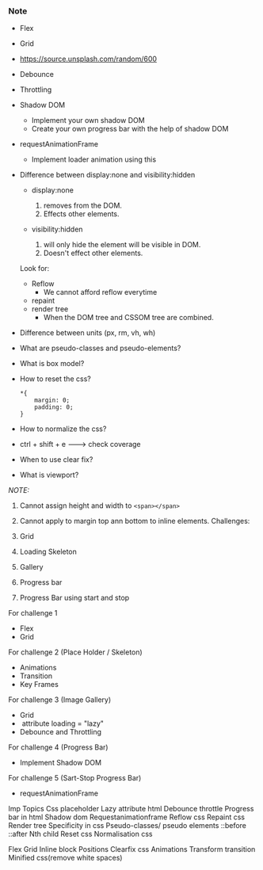 ### Note

-   Flex
-   Grid
-   https://source.unsplash.com/random/600
-   Debounce
-   Throttling
-   Shadow DOM
    -   Implement your own shadow DOM
    -   Create your own progress bar with the help of shadow DOM
-   requestAnimationFrame

    -   Implement loader animation using this

-   Difference between display:none and visibility:hidden

    -   display:none

        1. removes from the DOM.
        2. Effects other elements.

    -   visibility:hidden

        1. will only hide the element will be visible in DOM.
        2. Doesn't effect other elements.

    Look for:

    -   Reflow
        -   We cannot afford reflow everytime
    -   repaint
    -   render tree
        -   When the DOM tree and CSSOM tree are combined.

-   Difference between units (px, rm, vh, wh)

-   What are pseudo-classes and pseudo-elements?
-   What is box model?
-   How to reset the css?

        *{
            margin: 0;
            padding: 0;
        }

-   How to normalize the css?
-   ctrl + shift + e ---> check coverage
-   When to use clear fix?
-   What is viewport?

_NOTE:_

1. Cannot assign height and width to `<span></span>`
2. Cannot apply to margin top ann bottom to inline elements.
   Challenges:

3. Grid
4. Loading Skeleton
5. Gallery
6. Progress bar
7. Progress Bar using start and stop

For challenge 1

-   Flex
-   Grid

For challenge 2 (Place Holder / Skeleton)

-   Animations
-   Transition
-   Key Frames

For challenge 3 (Image Gallery)

-   Grid
-   <img> attribute loading = "lazy"
-   Debounce and Throttling

For challenge 4 (Progress Bar)

-   Implement Shadow DOM

For challenge 5 (Sart-Stop Progress Bar)

-   requestAnimationFrame

Imp Topics
Css placeholder
Lazy attribute html
Debounce throttle
Progress bar in html
Shadow dom
Requestanimationframe
Reflow css
Repaint css
Render tree
Specificity in css
Pseudo-classes/ pseudo elements
::before ::after
Nth child
Reset css
Normalisation css

Flex
Grid
Inline block
Positions
Clearfix css
Animations
Transform transition
Minified css(remove white spaces)
